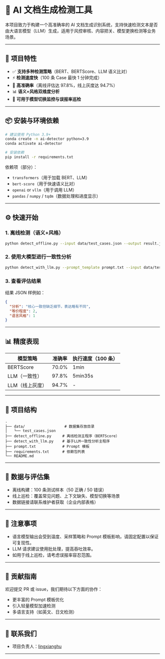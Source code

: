 # 📄 AI 文档生成检测工具

本项目致力于构建一个高准确率的 AI 文档生成识别系统，支持快速检测文本是否由大语言模型（LLM）生成，适用于风控审核、内容把关、模型更换检测等业务场景。

---

## 🚀 项目特性

* ✅ **支持多种检测策略**（BERT、BERTScore、LLM 语义比对）
* ⚡ **检测速度快**（100 条 Case 最快 1 分钟完成）
* 🎯 **高准确率**（离线评估达 97.8%，线上灰度达 94.7%）
* 📊 **语义+风格双维度分析**
* 🔁 **可用于模型切换监控与误报率巡检**

---

## 📦 安装与环境依赖

```bash
# 建议使用 Python 3.9+
conda create -n ai-detector python=3.9
conda activate ai-detector

# 安装依赖
pip install -r requirements.txt
```

依赖项（部分）：

* `transformers`（用于加载 BERT、LLM）
* `bert-score`（用于快速语义比对）
* `openai` or `vllm`（用于调用 LLM）
* `pandas` / `numpy` / `tqdm`（数据处理和进度显示）

---

## ⚙️ 快速开始

### 1. 离线检测（语义+风格）

```bash
python detect_offline.py --input data/test_cases.json --output result.json
```

### 2. 使用大模型进行一致性分析

```bash
python detect_with_llm.py --prompt_template prompt.txt --input data/test_cases.json
```

### 3. 查看评估结果

结果 JSON 样例如：

```json
{
  "分析": "核心一致但缺乏细节，表达略有不同",
  "等价程度": 2,
  "语言风格": 1
}
```

---

## 📊 精度表现

| 模型策略      | 准确率   | 执行速度（100 条） |
| --------- | ----- | ----------- |
| BERTScore | 70.0% | 1min        |
| LLM（一致性）  | 97.8% | 5min35s     |
| LLM（线上灰度） | 94.7% | -           |

---

## 📁 项目结构

```
.
├── data/                  # 数据集存放目录
│   └── test_cases.json
├── detect_offline.py     # 离线检测主程序（BERTScore）
├── detect_with_llm.py    # 基于LLM一致性分析主程序
├── prompt.txt            # Prompt 模板
├── requirements.txt      # 依赖包列表
└── README.md
```

---

## 🧪 数据与评估集

* 离线构建：100 条测试样本（50 正确 / 50 错误）
* 线上巡检：覆盖常见问题、上下文缺失、模型切换等场景
* 数据链接请联系维护者获取（企业内部表格）

---

## 📌 注意事项

* 语言模型输出会受到温度、采样策略和 Prompt 模板影响，请固定配置以保证可复现性。
* LLM 请求建议使用批处理，提高吞吐效率。
* 如用于线上巡检，请考虑误报率容忍范围。

---

## 🤝 贡献指南

欢迎提交 PR 或 issue，我们期待以下方面的协作：

* 更丰富的 Prompt 模板优化
* 引入轻量模型加速检测
* 多语言支持（如英文、日文检测）

---

## 📮 联系我们

* 项目负责人：[lingxianghu](neulingxianghu@gmail.com)

---
